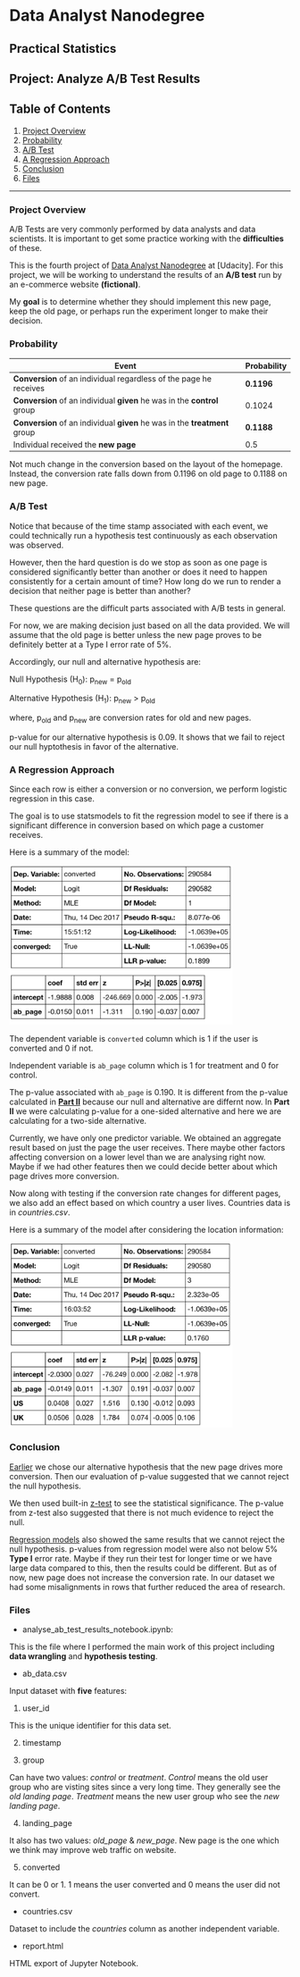 # Data Analyst Nanodegree

## Practical Statistics

## Project: Analyze A/B Test Results

## Table of Contents

1. [Project Overview](#overview)
2. [Probability](#probability)
3. [A/B Test](#abtest)
4. [A Regression Approach](#regression)
5. [Conclusion](#conclusion)
6. [Files](#files)

***

<a id='overview'></a>

### Project Overview

A/B Tests are very commonly performed by data analysts and data scientists. It is important to get some practice working with the **difficulties** of these.

This is the fourth project of [Data Analyst Nanodegree]() at [Udacity]. For this project, we will be working to understand the results of an **A/B test** run by an e-commerce website **(fictional)**.

My **goal** is to determine whether they should implement this new page, keep the old page, or perhaps run the experiment longer to make their decision.

<a id='probability'></a>

### Probability

|Event|Probability|
|---|---|
|**Conversion** of an individual regardless of the page he receives|**0.1196**|
|**Conversion** of an individual **given** he was in the **control** group|0.1024|
|**Conversion** of an individual **given** he was in the **treatment** group|**0.1188**|
|Individual received the **new page**|0.5|

Not much change in the conversion based on the layout of the homepage. Instead, the conversion rate falls down from 0.1196 on old page to 0.1188 on new page.

<a id='abtest'></a>

### A/B Test

Notice that because of the time stamp associated with each event, we could technically run a hypothesis test continuously as each observation was observed.

However, then the hard question is do we stop as soon as one page is considered significantly better than another or does it need to happen consistently for a certain amount of time? How long do we run to render a decision that neither page is better than another?

These questions are the difficult parts associated with A/B tests in general.

For now, we are making decision just based on all the data provided. We will assume that the old page is better unless the new page proves to be definitely better at a Type I error rate of 5%.

Accordingly, our null and alternative hypothesis are:

Null Hypothesis (H<sub>0</sub>): p<sub>new</sub> = p<sub>old</sub>

<a id='alt'></a>

Alternative Hypothesis (H<sub>1</sub>): p<sub>new</sub> > p<sub>old</sub>

where,
p<sub>old</sub> and p<sub>new</sub> are conversion rates for old and new pages.

<a id='ztest'></a>

p-value for our alternative hypothesis is 0.09. It shows that we fail to reject our null hyptothesis in favor of the alternative.

<a id='regression'></a>

### A Regression Approach

Since each row is either a conversion or no conversion, we perform logistic regression in this case.

The goal is to use statsmodels to fit the regression model to see if there is a significant difference in conversion based on which page a customer receives.

Here is a summary of the model:

<img src='./img/model.jpg' alt='' width='400'>

The dependent variable is `converted` column which is 1 if the user is converted and 0 if not.

Independent variable is `ab_page` column which is 1 for treatment and 0 for control.

The p-value associated with `ab_page` is 0.190. It is different from the p-value calculated in [**Part II**](#abtest) because our null and alternative are differnt now. In **Part II** we were calculating p-value for a one-sided alternative and here we are calculating for a two-side alternative.

Currently, we have only one predictor variable. We obtained an aggregate result based on just the page the user receives. There maybe other factors affecting conversion on a lower level than we are analysing right now. Maybe if we had other features then we could decide better about which page drives more conversion.

Now along with testing if the conversion rate changes for different pages, we also add an effect based on which country a user lives. Countries data is in _countries.csv_.

Here is a summary of the model after considering the location information:

<img src='./img/countries.jpg' alt='countries' width='400'>

<a id='conclusion'></a>

### Conclusion

[Earlier](#alt) we chose our alternative hypothesis that the new page drives more conversion. Then our evaluation of p-value suggested that we cannot reject the null hypothesis.

We then used built-in [z-test](#ztest) to see the statistical significance. The p-value from z-test also suggested that there is not much evidence to reject the null.

[Regression models](#regression) also showed the same results that we cannot reject the null hypothesis. p-values from regression model were also not below 5% **Type I** error rate. Maybe if they run their test for longer time or we have large data compared to this, then the results could be different. But as of now, new page does not increase the conversion rate. In our dataset we had some misalignments in rows that further reduced the area of research.

<a id='files'></a>

### Files

- analyse_ab_test_results_notebook.ipynb:

This is the file where I performed the main work of this project including **data wrangling** and **hypothesis testing**.

- ab_data.csv

Input dataset with **five** features:

1. user_id

This is the unique identifier for this data set.

2. timestamp

3. group

Can have two values: *control* or *treatment*. *Control* means the old user group who are visting sites since a very long time. They generally see the *old landing page*. *Treatment* means the new user group who see the *new landing page*.

4. landing_page

It also has two values: *old_page* & *new_page*. New page is the one which we think may improve web traffic on website.

5. converted

It can be 0 or 1. 1 means the user converted and 0 means the user did not convert.

- countries.csv

Dataset to include the *countries* column as another independent variable.

- report.html

HTML export of Jupyter Notebook.